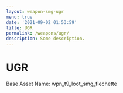 ```yaml
---
layout: weapon-smg-ugr
menu: true
date: '2021-09-02 01:53:59'
title: UGR
permalink: /weapons/ugr/
description: Some description.
---
```


# UGR

Base Asset Name: wpn_t9_loot_smg_flechette
